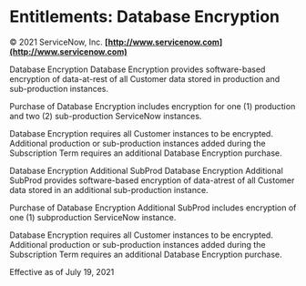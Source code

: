 # Entitlements: Database Encryption

© 2021 ServiceNow, Inc. **[http://www.servicenow.com](http://www.servicenow.com)**

 Database Encryption Database Encryption provides software-based encryption of data-at-rest of all Customer data stored in production and sub-production instances.

 Purchase of Database Encryption includes encryption for one (1) production and two (2) sub-production ServiceNow instances.

 Database Encryption requires all Customer instances to be encrypted. Additional production or sub-production instances added during the Subscription Term requires an additional Database Encryption purchase.

 Database Encryption Additional SubProd Database Encryption Additional SubProd provides software-based encryption of data-atrest of all Customer data stored in an additional sub-production instance.

 Purchase of Database Encryption Additional SubProd includes encryption of one (1) subproduction ServiceNow instance.

 Database Encryption requires all Customer instances to be encrypted. Additional production or sub-production instances added during the Subscription Term requires an additional Database Encryption purchase.

 Effective as of July 19, 2021



